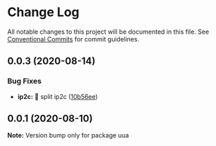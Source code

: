 # Change Log

All notable changes to this project will be documented in this file.
See [Conventional Commits](https://conventionalcommits.org) for commit guidelines.

## 0.0.3 (2020-08-14)


### Bug Fixes

* **ip2c:** :art: split ip2c ([10b56ee](https://github.com/willin/uua/commit/10b56ee4503cb7e5e056fdd7be0b506b689f033c))





## 0.0.1 (2020-08-10)

**Note:** Version bump only for package uua
